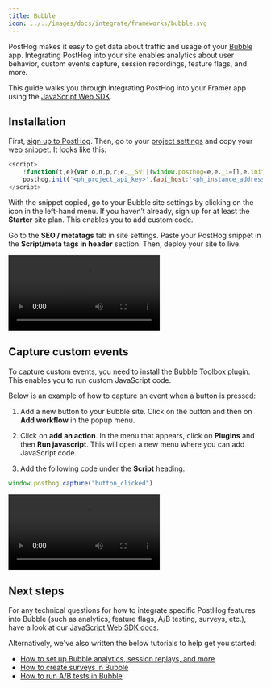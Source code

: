 ```yaml
---
title: Bubble
icon: ../../images/docs/integrate/frameworks/bubble.svg
---
```


PostHog makes it easy to get data about traffic and usage of your [Bubble](https://bubble.io/) app. Integrating PostHog into your site enables analytics about user behavior, custom events capture, session recordings, feature flags, and more.

This guide walks you through integrating PostHog into your Framer app using the [JavaScript Web SDK](/docs/libraries/js).

## Installation

First, [sign up to PostHog](https://us.posthog.com/signup). Then, go to your [project settings](https://us.posthog.com/settings/project) and copy your [web snippet](https://us.posthog.com/settings/project-details#snippet). It looks like this:

```js
<script>
    !function(t,e){var o,n,p,r;e.__SV||(window.posthog=e,e._i=[],e.init=function(i,s,a){function g(t,e){var o=e.split(".");2==o.length&&(t=t[o[0]],e=o[1]),t[e]=function(){t.push([e].concat(Array.prototype.slice.call(arguments,0)))}}(p=t.createElement("script")).type="text/javascript",p.async=!0,p.src=s.api_host+"/static/array.js",(r=t.getElementsByTagName("script")[0]).parentNode.insertBefore(p,r);var u=e;for(void 0!==a?u=e[a]=[]:a="posthog",u.people=u.people||[],u.toString=function(t){var e="posthog";return"posthog"!==a&&(e+="."+a),t||(e+=" (stub)"),e},u.people.toString=function(){return u.toString(1)+".people (stub)"},o="capture identify alias people.set people.set_once set_config register register_once unregister opt_out_capturing has_opted_out_capturing opt_in_capturing reset isFeatureEnabled onFeatureFlags getFeatureFlag getFeatureFlagPayload reloadFeatureFlags group updateEarlyAccessFeatureEnrollment getEarlyAccessFeatures getActiveMatchingSurveys getSurveys onSessionId".split(" "),n=0;n<o.length;n++)g(u,o[n]);e._i.push([i,s,a])},e.__SV=1)}(document,window.posthog||[]);
    posthog.init('<ph_project_api_key>',{api_host:'<ph_instance_address>'})
</script>
```

With the snippet copied, go to your Bubble site settings by clicking on the icon in the left-hand menu. If you haven’t already, sign up for at least the **Starter** site plan. This enables you to add custom code.

Go to the **SEO / metatags** tab in site settings. Paste your PostHog snippet in the **Script/meta tags in header** section. Then, deploy your site to live.

![How to add PostHog to Bubble](./images/bubble-adding-posthog.mp4)

## Capture custom events

To capture custom events, you need to install the [Bubble Toolbox plugin](https://bubble.io/plugin/toolbox-1488796042609x768734193128308700). This enables you to run custom JavaScript code.

Below is an example of how to capture an event when a button is pressed:

1. Add a new button to your Bubble site. Click on the button and then on **Add workflow** in the popup menu.

2. Click on **add an action**. In the menu that appears, click on **Plugins** and then **Run javascript**. This will open a new menu where you can add JavaScript code.

3. Add the following code under the **Script** heading:

```js
window.posthog.capture("button_clicked")
```

![Capture custom event in Bubble](./images/bubble-capture-custom-event.mp4)

## Next steps

For any technical questions for how to integrate specific PostHog features into Bubble (such as analytics, feature flags, A/B testing, surveys, etc.), have a look at our [JavaScript Web SDK docs](/docs/libraries/js).

Alternatively, we've also written the below tutorials to help get you started:

- [How to set up Bubble analytics, session replays, and more](/tutorials/bubble-analytics)
- [How to create surveys in Bubble](/tutorials/bubble-surveys)
- [How to run A/B tests in Bubble](/tutorials/bubble-ab-tests)
